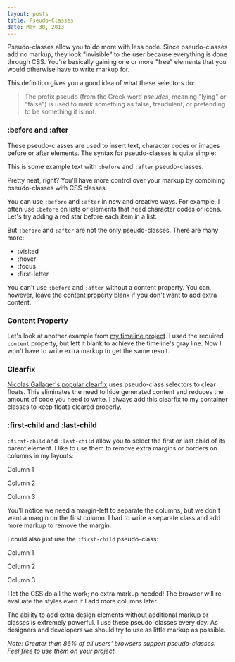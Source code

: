 ```yaml
---
layout: posts
title: Pseudo-Classes
date: May 30, 2013
---
```

<p>
Pseudo-classes allow you to do more with less code. Since pseudo-classes add no markup, they look "invisible" to the user because everything is done through CSS. You're basically gaining one or more "free" elements that you would otherwise have to write markup for.
</p>

<p>
This definition gives you a good idea of what these selectors do:
</p>

<blockquote>
<p>
The prefix pseudo (from the Greek word <em>pseudes</em>, meaning "lying" or "false") is used to mark something as false, fraudulent, or pretending to be something it is not.
</p>
</blockquote>


<h3>:before and :after</h3>

<p>
These pseudo-classes are used to insert text, character codes or images before or after elements. The syntax for pseudo-classes is quite simple:
</p>

<script src="https://gist.github.com/aekaplan/5679831.js"> </script>

<p class="example">
This is some example text with <code>:before</code> and <code>:after</code> pseudo-classes.
</p>

<p>
Pretty neat, right? You'll have more control over your markup by combining pseudo-classes with CSS classes.
</p>

<p>
You can use <code>:before</code> and <code>:after</code> in new and creative ways. For example, I often use <code>:before</code> on lists or elements that need character codes or icons. Let's try adding a red star before each item in a list:
</p>

<script src="https://gist.github.com/aekaplan/5679880.js"> </script>

<p>But <code>:before</code> and <code>:after</code> are not the only pseudo-classes. There are many more:</p>

<ul class="example">
<li>:visited</li>
<li>:hover</li>
<li>:focus</li>
<li>:first-letter</li>
</ul>

<p>
You can't use <code>:before</code> and <code>:after</code> without a content property. You can, however, leave the content property blank if you don't want to add extra content.
</p>

<h3>Content Property</h3>
<p>
Let's look at another example from <a href="projects/timeline.html" target="_blank">my timeline project</a>. I used the required <code>content</code> property, but left it blank to achieve the timeline's gray line. Now I won't have to write extra markup to get the same result.
</p>

<script src="https://gist.github.com/aekaplan/5679711.js"> </script>

<h3>Clearfix</h3>
<p>
<a href="http://nicolasgallagher.com/micro-clearfix-hack/" target="_blank">Nicolas Gallager's popular clearfix</a> uses pseudo-class selectors to clear floats. This eliminates the need to hide generated content and reduces the amount of code you need to write. I always add this clearfix to my container classes to keep floats cleared properly.
</p>

<script src="https://gist.github.com/aekaplan/5680048.js"> </script>


<h3>:first-child and :last-child</h3>
<p>
<code>:first-child</code> and <code>:last-child</code> allow you to select the first or last child of its parent element. I like to use them to remove extra margins or borders on columns in my layouts:
</p>

<div class="row-example">
<div class="column-example-bad first">
<p>Column 1</p>
</div>

<div class="column-example-bad">
<p>Column 2</p>
</div>

<div class="column-example-bad">
<p>Column 3</p>
</div>
</div>
<script src="https://gist.github.com/aekaplan/5682833.js"> </script>
<script src="https://gist.github.com/aekaplan/5682842.js"> </script>

<p>
You'll notice we need a margin-left to separate the columns, but we don't want a margin on the first column. I had to write a separate class and add more markup to remove the margin. 
</p>

<p>
I could also just use the <code>:first-child</code> pseudo-class:
</p>

<div class="row-example">
<div class="column-example">
<p>Column 1</p>
</div>

<div class="column-example">
<p>Column 2</p>
</div>

<div class="column-example">
<p>Column 3</p>
</div>
</div>

<script src="https://gist.github.com/aekaplan/5682861.js"> </script>
<script src="https://gist.github.com/aekaplan/5682773.js"> </script>

<p>
I let the CSS do all the work; no extra markup needed! The browser will re-evaluate the styles even if I add more columns later.
</p>

<p>The ability to add extra design elements without additional markup or classes is extremely powerful. I use these pseudo-classes every day. As designers and developers we should try to use as little markup as possible.</p>

<em>
Note: Greater than 86% of all users' browsers support pseudo-classes. Feel free to use them on your project.
</em>
